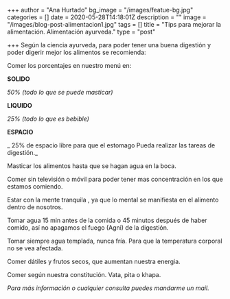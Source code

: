 +++
author = "Ana Hurtado"
bg_image = "/images/featue-bg.jpg"
categories = []
date = 2020-05-28T14:18:01Z
description = ""
image = "/images/blog-post-alimentacion1.jpg"
tags = []
title = "Tips  para mejorar la alimentación. Alimentación ayurveda."
type = "post"

+++
Según la ciencia ayurveda,  para poder tener una buena digestión y poder digerir mejor los alimentos se recomienda:

Comer los porcentajes en nuestro menú en:

**SOLIDO**

 _50% (todo lo que se puede masticar)_

 **LIQUIDO**

 _25% (todo lo que es bebible)_

 **ESPACIO**

_ 25% de espacio libre para que el estomago Pueda realizar las tareas de digestión._

Masticar los alimentos hasta que se hagan agua en la boca.

Comer sin televisión o móvil para poder tener mas concentración  en los que estamos comiendo.

Estar con la mente tranquila , ya que lo mental se manifiesta en el alimento dentro de nosotros.

Tomar agua 15 min antes de la comida o 45 minutos después de haber comido, así no apagamos el fuego (Agni) de la digestión.

Tomar  siempre agua templada, nunca fría. Para que la temperatura corporal no se vea afectada.

Comer dátiles y frutos secos, que aumentan nuestra energia.

 Comer según nuestra constitución. Vata, pita o khapa.

_Para más información o cualquier consulta puedes mandarme un mail._